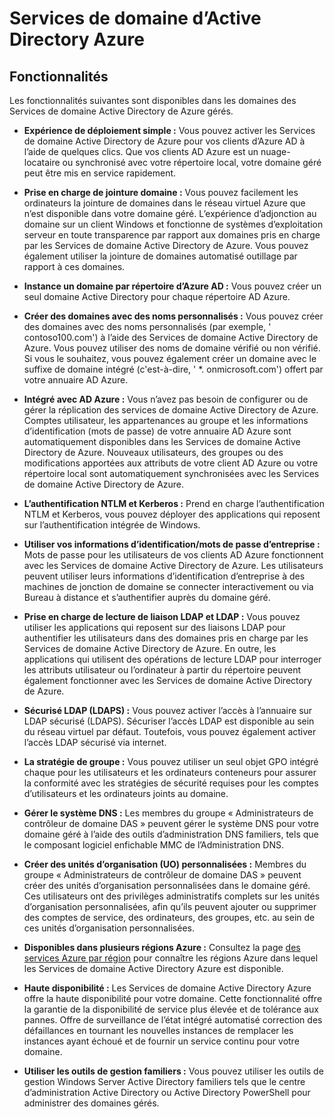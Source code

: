 <properties
    pageTitle="Services de domaine ActiveDirectory Azure : Fonctionnalités | Microsoft Azure"
    description="Fonctionnalités des Services de domaine ActiveDirectory Azure"
    services="active-directory-ds"
    documentationCenter=""
    authors="mahesh-unnikrishnan"
    manager="stevenpo"
    editor="curtand"/>

<tags
    ms.service="active-directory-ds"
    ms.workload="identity"
    ms.tgt_pltfrm="na"
    ms.devlang="na"
    ms.topic="article"
    ms.date="10/07/2016"
    ms.author="maheshu"/>

# <a name="azure-ad-domain-services"></a>Services de domaine d’Active Directory Azure

## <a name="features"></a>Fonctionnalités
Les fonctionnalités suivantes sont disponibles dans les domaines des Services de domaine Active Directory de Azure gérés.

- **Expérience de déploiement simple :** Vous pouvez activer les Services de domaine Active Directory de Azure pour vos clients d’Azure AD à l’aide de quelques clics. Que vos clients AD Azure est un nuage-locataire ou synchronisé avec votre répertoire local, votre domaine géré peut être mis en service rapidement.

- **Prise en charge de jointure domaine :** Vous pouvez facilement les ordinateurs la jointure de domaines dans le réseau virtuel Azure que n’est disponible dans votre domaine géré. L’expérience d’adjonction au domaine sur un client Windows et fonctionne de systèmes d’exploitation serveur en toute transparence par rapport aux domaines pris en charge par les Services de domaine Active Directory de Azure. Vous pouvez également utiliser la jointure de domaines automatisé outillage par rapport à ces domaines.

- **Instance un domaine par répertoire d’Azure AD :** Vous pouvez créer un seul domaine Active Directory pour chaque répertoire AD Azure.

- **Créer des domaines avec des noms personnalisés :** Vous pouvez créer des domaines avec des noms personnalisés (par exemple, ' contoso100.com') à l’aide des Services de domaine Active Directory de Azure. Vous pouvez utiliser des noms de domaine vérifié ou non vérifié. Si vous le souhaitez, vous pouvez également créer un domaine avec le suffixe de domaine intégré (c'est-à-dire, ' *. onmicrosoft.com') offert par votre annuaire AD Azure.

- **Intégré avec AD Azure :** Vous n’avez pas besoin de configurer ou de gérer la réplication des services de domaine Active Directory de Azure. Comptes utilisateur, les appartenances au groupe et les informations d’identification (mots de passe) de votre annuaire AD Azure sont automatiquement disponibles dans les Services de domaine Active Directory de Azure. Nouveaux utilisateurs, des groupes ou des modifications apportées aux attributs de votre client AD Azure ou votre répertoire local sont automatiquement synchronisées avec les Services de domaine Active Directory de Azure.

- **L’authentification NTLM et Kerberos :** Prend en charge l’authentification NTLM et Kerberos, vous pouvez déployer des applications qui reposent sur l’authentification intégrée de Windows.

- **Utiliser vos informations d’identification/mots de passe d’entreprise :** Mots de passe pour les utilisateurs de vos clients AD Azure fonctionnent avec les Services de domaine Active Directory de Azure. Les utilisateurs peuvent utiliser leurs informations d’identification d’entreprise à des machines de jonction de domaine se connecter interactivement ou via Bureau à distance et s’authentifier auprès du domaine géré.

- **Prise en charge de lecture de liaison LDAP et LDAP :** Vous pouvez utiliser les applications qui reposent sur des liaisons LDAP pour authentifier les utilisateurs dans des domaines pris en charge par les Services de domaine Active Directory de Azure. En outre, les applications qui utilisent des opérations de lecture LDAP pour interroger les attributs utilisateur ou l’ordinateur à partir du répertoire peuvent également fonctionner avec les Services de domaine Active Directory de Azure.

- **Sécurisé LDAP (LDAPS) :** Vous pouvez activer l’accès à l’annuaire sur LDAP sécurisé (LDAPS). Sécuriser l’accès LDAP est disponible au sein du réseau virtuel par défaut. Toutefois, vous pouvez également activer l’accès LDAP sécurisé via internet.

- **La stratégie de groupe :** Vous pouvez utiliser un seul objet GPO intégré chaque pour les utilisateurs et les ordinateurs conteneurs pour assurer la conformité avec les stratégies de sécurité requises pour les comptes d’utilisateurs et les ordinateurs joints au domaine.

- **Gérer le système DNS :** Les membres du groupe « Administrateurs de contrôleur de domaine DAS » peuvent gérer le système DNS pour votre domaine géré à l’aide des outils d’administration DNS familiers, tels que le composant logiciel enfichable MMC de l’Administration DNS.

- **Créer des unités d’organisation (UO) personnalisées :** Membres du groupe « Administrateurs de contrôleur de domaine DAS » peuvent créer des unités d’organisation personnalisées dans le domaine géré. Ces utilisateurs ont des privilèges administratifs complets sur les unités d’organisation personnalisées, afin qu’ils peuvent ajouter ou supprimer des comptes de service, des ordinateurs, des groupes, etc. au sein de ces unités d’organisation personnalisées.

- **Disponibles dans plusieurs régions Azure :** Consultez la page [des services Azure par région](https://azure.microsoft.com/regions/#services/) pour connaître les régions Azure dans lequel les Services de domaine Active Directory Azure est disponible.

- **Haute disponibilité :** Les Services de domaine Active Directory Azure offre la haute disponibilité pour votre domaine. Cette fonctionnalité offre la garantie de la disponibilité de service plus élevée et de tolérance aux pannes. Offre de surveillance de l’état intégré automatisé correction des défaillances en tournant les nouvelles instances de remplacer les instances ayant échoué et de fournir un service continu pour votre domaine.

- **Utiliser les outils de gestion familiers :** Vous pouvez utiliser les outils de gestion Windows Server Active Directory familiers tels que le centre d’administration Active Directory ou Active Directory PowerShell pour administrer des domaines gérés.
